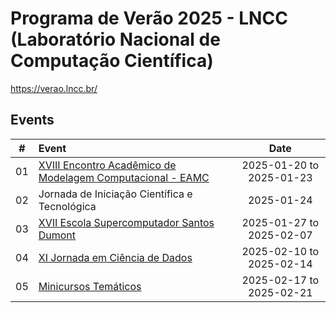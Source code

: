 # Programa de Verão 2025 - LNCC (Laboratório Nacional de Computação Científica)


https://verao.lncc.br/

## Events

| # | Event |  | Date |
|:---:|:---|:---|:---:|
| 01 | [XVIII Encontro Acadêmico de Modelagem Computacional - EAMC](https://github.com/cintia-shinoda/events/tree/main/02-LNCC-Programa-Verao-2025/01-Encontro-Academico-Modelagem-Computacional) |  | 2025-01-20 to 2025-01-23 |
| 02 | Jornada de Iniciação Científica e Tecnológica |  | 2025-01-24 |
| 03 | [XVII Escola Supercomputador Santos Dumont](https://github.com/cintia-shinoda/events/tree/main/02-LNCC-Programa-Verao-2025/03-Escola-Supercomputador-Santos-Dumont) |  | 2025-01-27 to 2025-02-07 |
| 04 | [XI Jornada em Ciência de Dados](https://github.com/cintia-shinoda/events/tree/main/02-LNCC-Programa-Verao-2025/04-Jornada-Ciencia-Dados) |  | 2025-02-10 to 2025-02-14 |
| 05 | [Minicursos Temáticos](https://github.com/cintia-shinoda/events/tree/main/02-LNCC-Programa-Verao-2025/05-Minicursos-Tematicos) |  | 2025-02-17 to 2025-02-21 |